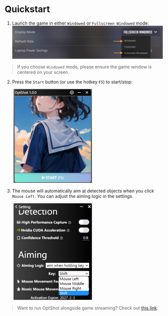 # Quickstart

1. Launch the game in either `Windowed` or `Fullscreen Windowed` mode:
   ![Image](./assets/quickstart/display_mode.png)

> If you choose `Windowed` mode, please ensure the game window is centered on your screen.

2. Press the `Start` button (or use the hotkey `F5`) to start/stop:

<img src="./assets/quickstart/software_image.png" width="250px" style="margin-left: 2em;">

3. The mouse will automatically aim at detected objects when you click `Mouse Left`. 
You can adjust the aiming logic in the settings.

<img src="./assets/quickstart/aiming_logic.png" width="250px" style="margin-left: 2em;">

> Want to run OptShot alongside game streaming? Check out [this link](./subpages/1_dual_device.md).